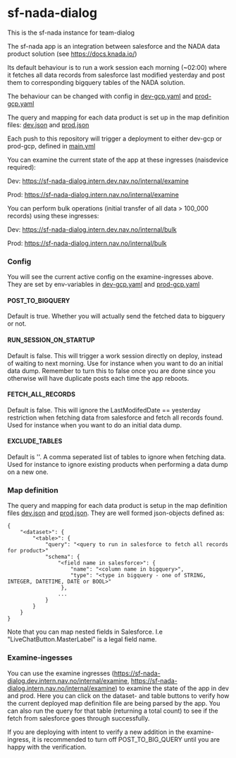# sf-nada-dialog

This is the sf-nada instance for team-dialog

The sf-nada app is an integration between salesforce and the NADA data product solution (see https://docs.knada.io/)

Its default behaviour is to run a work session each morning (~02:00) where it fetches all data records from salesforce
last modified yesterday and post them to corresponding bigquery tables of the NADA solution.

The behaviour can be changed with config in [dev-gcp.yaml](.nais/dev-gcp.yaml) and [prod-gcp.yaml](.nais/prod-gcp.yaml)

The query and mapping for each data product is set up in the map definition files: [dev.json](src/main/resources/mapdef/dev.json)
and [prod.json](src/main/resources/mapdef/prod.json)

Each push to this repository will trigger a deployment to either dev-gcp or prod-gcp, defined in [main.yml](.github/workflows/main.yml)

You can examine the current state of the app at these ingresses (naisdevice required):

Dev: https://sf-nada-dialog.intern.dev.nav.no/internal/examine

Prod: https://sf-nada-dialog.intern.nav.no/internal/examine

You can perform bulk operations (initial transfer of all data > 100_000 records) using these ingresses:

Dev: https://sf-nada-dialog.intern.dev.nav.no/internal/bulk

Prod: https://sf-nada-dialog.intern.nav.no/internal/bulk

### Config

You will see the current active config on the examine-ingresses above. They are set by env-variables in [dev-gcp.yaml](.nais/dev-gcp.yaml) and [prod-gcp.yaml](.nais/prod-gcp.yaml)
#### POST_TO_BIGQUERY
Default is true. Whether you will actually send the fetched data to bigquery or not.
#### RUN_SESSION_ON_STARTUP
Default is false. This will trigger a work session directly on deploy, instead of waiting to next morning. Use for instance when you want to do an initial data dump.
Remember to turn this to false once you are done since you otherwise will have duplicate posts each time the app reboots.
#### FETCH_ALL_RECORDS
Default is false. This will ignore the LastModifedDate == yesterday restriction when fetching data from salesforce and fetch all records found.
Used for instance when you want to do an initial data dump.
#### EXCLUDE_TABLES
Default is ''. A comma seperated list of tables to ignore when fetching data. Used for instance to ignore existing products when performing a data dump on a new one.

### Map definition

The query and mapping for each data product is setup in the map definition files [dev.json](src/main/resources/mapdef/dev.json)
and [prod.json](src/main/resources/mapdef/prod.json).
They are well formed json-objects defined as:
```
{
    "<dataset>": { 
        "<table>": {
            "query": "<query to run in salesforce to fetch all records for product>" 
            "schema": {
                "<field name in salesforce>": {
                    "name": "<column name in bigquery>",
                    "type": "<type in bigquery - one of STRING, INTEGER, DATETIME, DATE or BOOL>"
                 },
                ...
            }
        }
    }
}
```
Note that you can map nested fields in Salesforce. I.e "LiveChatButton.MasterLabel" is a legal field name.

### Examine-ingesses

You can use the examine ingresses (https://sf-nada-dialog.dev.intern.nav.no/internal/examine, https://sf-nada-dialog.intern.nav.no/internal/examine) to examine the state of the app in dev and prod. Here you can click on the dataset- and table buttons
to verify how the current deployed map definition file are being parsed by the app. You can also run the query for that table (returning a total count) to see if the fetch from salesforce
goes through successfully.

If you are deploying with intent to verify a new addition in the examine-ingress, it is recommended to turn off POST_TO_BIG_QUERY until you are happy with the verification.